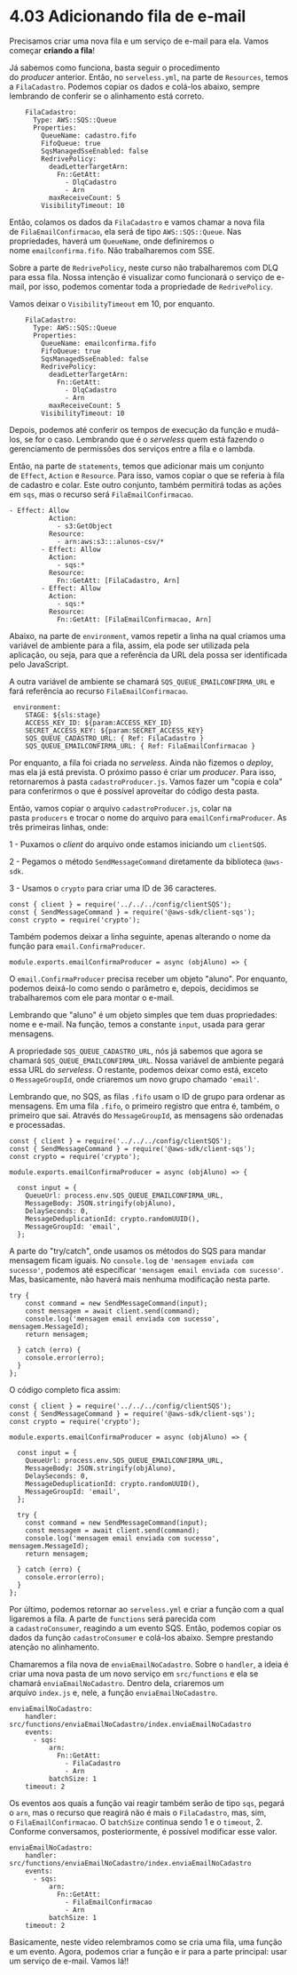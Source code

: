 # 4.03 Adicionando fila de e-mail

Precisamos criar uma nova fila e um serviço de e-mail para ela. Vamos começar **criando a fila**!

Já sabemos como funciona, basta seguir o procedimento do _producer_ anterior. Então, no `serveless.yml`, na parte de `Resources`, temos a `FilaCadastro`. Podemos copiar os dados e colá-los abaixo, sempre lembrando de conferir se o alinhamento está correto.

```
    FilaCadastro:
      Type: AWS::SQS::Queue
      Properties:
        QueueName: cadastro.fifo
        FifoQueue: true
        SqsManagedSseEnabled: false
        RedrivePolicy:
          deadLetterTargetArn:
            Fn::GetAtt:
              - DlqCadastro
              - Arn
          maxReceiveCount: 5
        VisibilityTimeout: 10
```

Então, colamos os dados da `FilaCadastro` e vamos chamar a nova fila de `FilaEmailConfirmacao`, ela será de tipo `AWS::SQS::Queue`. Nas propriedades, haverá um `QueueName`, onde definiremos o nome `emailconfirma.fifo`. Não trabalharemos com SSE.

Sobre a parte de `RedrivePolicy`, neste curso não trabalharemos com DLQ para essa fila. Nossa intenção é visualizar como funcionará o serviço de e-mail, por isso, podemos comentar toda a propriedade de `RedrivePolicy`.

Vamos deixar o `VisibilityTimeout` em 10, por enquanto.

```
    FilaCadastro:
      Type: AWS::SQS::Queue
      Properties:
        QueueName: emailconfirma.fifo
        FifoQueue: true
        SqsManagedSseEnabled: false
        RedrivePolicy:
          deadLetterTargetArn:
            Fn::GetAtt:
              - DlqCadastro
              - Arn
          maxReceiveCount: 5
        VisibilityTimeout: 10
```

Depois, podemos até conferir os tempos de execução da função e mudá-los, se for o caso. Lembrando que é o _serveless_ quem está fazendo o gerenciamento de permissões dos serviços entre a fila e o lambda.

Então, na parte de `statements`, temos que adicionar mais um conjunto de `Effect`, `Action` e `Resource`. Para isso, vamos copiar o que se referia à fila de cadastro e colar. Este outro conjunto, também permitirá todas as ações em `sqs`, mas o recurso será `FilaEmailConfirmacao`.

```
- Effect: Allow
          Action: 
            - s3:GetObject
          Resource: 
            - arn:aws:s3:::alunos-csv/*
        - Effect: Allow
          Action: 
            - sqs:*
          Resource: 
            Fn::GetAtt: [FilaCadastro, Arn]
        - Effect: Allow
          Action: 
            - sqs:*
          Resource: 
            Fn::GetAtt: [FilaEmailConfirmacao, Arn]
```

Abaixo, na parte de `environment`, vamos repetir a linha na qual criamos uma variável de ambiente para a fila, assim, ela pode ser utilizada pela aplicação, ou seja, para que a referência da URL dela possa ser identificada pelo JavaScript.

A outra variável de ambiente se chamará `SQS_QUEUE_EMAILCONFIRMA_URL` e fará referência ao recurso `FilaEmailConfirmacao`.

```
 environment:
    STAGE: ${sls:stage}
    ACCESS_KEY_ID: ${param:ACCESS_KEY_ID}
    SECRET_ACCESS_KEY: ${param:SECRET_ACCESS_KEY}
    SQS_QUEUE_CADASTRO_URL: { Ref: FilaCadastro }
    SQS_QUEUE_EMAILCONFIRMA_URL: { Ref: FilaEmailConfirmacao }
```

Por enquanto, a fila foi criada no _serveless_. Ainda não fizemos o _deploy_, mas ela já está prevista. O próximo passo é criar um _producer_. Para isso, retornaremos à pasta `cadastroProducer.js`. Vamos fazer um "copia e cola" para conferirmos o que é possível aproveitar do código desta pasta.

Então, vamos copiar o arquivo `cadastroProducer.js`, colar na pasta `producers` e trocar o nome do arquivo para `emailConfirmaProducer`. As três primeiras linhas, onde:

1 - Puxamos o _client_ do arquivo onde estamos iniciando um `clientSQS`.

2 - Pegamos o método `SendMessageCommand` diretamente da biblioteca `@aws-sdk`.

3 - Usamos o `crypto` para criar uma ID de 36 caracteres.

```
const { client } = require('../../../config/clientSQS');
const { SendMessageCommand } = require('@aws-sdk/client-sqs');
const crypto = require('crypto');
```

Também podemos deixar a linha seguinte, apenas alterando o nome da função para `email.ConfirmaProducer`.

```
module.exports.emailConfirmaProducer = async (objAluno) => {
```

O `email.ConfirmaProducer` precisa receber um objeto "aluno". Por enquanto, podemos deixá-lo como sendo o parâmetro e, depois, decidimos se trabalharemos com ele para montar o e-mail.

Lembrando que "aluno" é um objeto simples que tem duas propriedades: nome e e-mail. Na função, temos a constante `input`, usada para gerar mensagens.

A propriedade `SQS_QUEUE_CADASTRO_URL`, nós já sabemos que agora se chamará `SQS_QUEUE_EMAILCONFIRMA_URL`. Nossa variável de ambiente pegará essa URL do _serveless_. O restante, podemos deixar como está, exceto o `MessageGroupId`, onde criaremos um novo grupo chamado `'email'`.

Lembrando que, no SQS, as filas `.fifo` usam o ID de grupo para ordenar as mensagens. Em uma fila `.fifo`, o primeiro registro que entra é, também, o primeiro que sai. Através do `MessageGroupId`, as mensagens são ordenadas e processadas.

```
const { client } = require('../../../config/clientSQS');
const { SendMessageCommand } = require('@aws-sdk/client-sqs');
const crypto = require('crypto');

module.exports.emailConfirmaProducer = async (objAluno) => {

  const input = {
    QueueUrl: process.env.SQS_QUEUE_EMAILCONFIRMA_URL,
    MessageBody: JSON.stringify(objAluno),
    DelaySeconds: 0,
    MessageDeduplicationId: crypto.randomUUID(),
    MessageGroupId: 'email',
  };
```

A parte do "try/catch", onde usamos os métodos do SQS para mandar mensagem ficam iguais. No `console.log` de `'mensagem enviada com sucesso'`, podemos até especificar `'mensagem email enviada com sucesso'`. Mas, basicamente, não haverá mais nenhuma modificação nesta parte.

```
try {
    const command = new SendMessageCommand(input);
    const mensagem = await client.send(command);
    console.log('mensagem email enviada com sucesso', mensagem.MessageId);
    return mensagem;

  } catch (erro) {
    console.error(erro);
  }
};
```

O código completo fica assim:

```
const { client } = require('../../../config/clientSQS');
const { SendMessageCommand } = require('@aws-sdk/client-sqs');
const crypto = require('crypto');

module.exports.emailConfirmaProducer = async (objAluno) => {

  const input = {
    QueueUrl: process.env.SQS_QUEUE_EMAILCONFIRMA_URL,
    MessageBody: JSON.stringify(objAluno),
    DelaySeconds: 0,
    MessageDeduplicationId: crypto.randomUUID(),
    MessageGroupId: 'email',
  };

  try {
    const command = new SendMessageCommand(input);
    const mensagem = await client.send(command);
    console.log('mensagem email enviada com sucesso', mensagem.MessageId);
    return mensagem;

  } catch (erro) {
    console.error(erro);
  }
};
```

Por último, podemos retornar ao `serveless.yml` e criar a função com a qual ligaremos a fila. A parte de `functions` será parecida com a `cadastroConsumer`, reagindo a um evento SQS. Então, podemos copiar os dados da função `cadastroConsumer` e colá-los abaixo. Sempre prestando atenção no alinhamento.

Chamaremos a fila nova de `enviaEmailNoCadastro`. Sobre o `handler`, a ideia é criar uma nova pasta de um novo serviço em `src/functions` e ela se chamará `enviaEmailNoCadastro`. Dentro dela, criaremos um arquivo `index.js` e, nele, a função `enviaEmailNoCadastro`.

```
enviaEmailNoCadastro:
    handler: src/functions/enviaEmailNoCadastro/index.enviaEmailNoCadastro
    events:
      - sqs:
          arn:
            Fn::GetAtt:
              - FilaCadastro
              - Arn
          batchSize: 1
    timeout: 2
```

Os eventos aos quais a função vai reagir também serão de tipo `sqs`, pegará o `arn`, mas o recurso que reagirá não é mais o `FilaCadastro`, mas, sim, o `FilaEmailConfirmacao`. O `batchSize` continua sendo 1 e o `timeout`, 2. Conforme conversamos, posteriormente, é possível modificar esse valor.

```
enviaEmailNoCadastro:
    handler: src/functions/enviaEmailNoCadastro/index.enviaEmailNoCadastro
    events:
      - sqs:
          arn:
            Fn::GetAtt:
              - FilaEmailConfirmacao
              - Arn
          batchSize: 1
    timeout: 2
```

Basicamente, neste vídeo relembramos como se cria uma fila, uma função e um evento. Agora, podemos criar a função e ir para a parte principal: usar um serviço de e-mail. Vamos lá!!